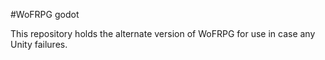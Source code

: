 #WoFRPG godot

This repository holds the alternate version of WoFRPG for use in case any Unity failures.